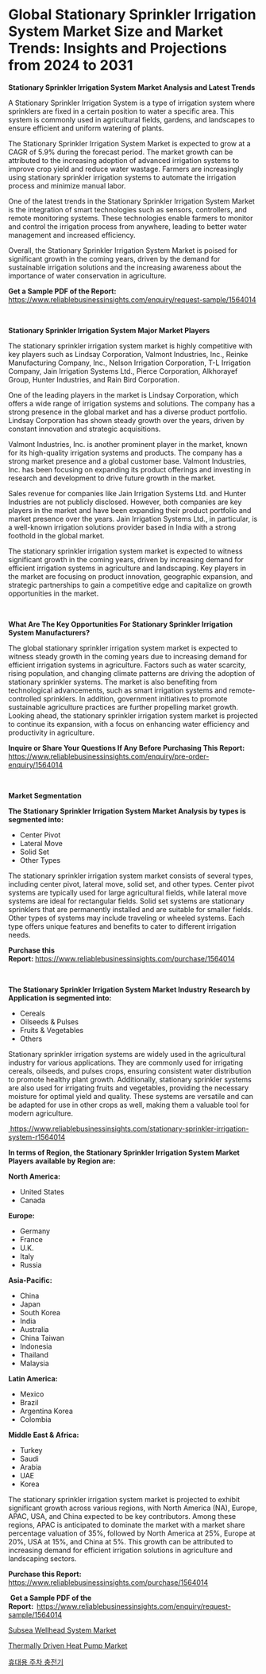 <p><h1>Global Stationary Sprinkler Irrigation System Market Size and Market Trends: Insights and Projections from 2024 to 2031</h1></p><p><strong>Stationary Sprinkler Irrigation System Market Analysis and Latest Trends</strong></p>
<p><p>A Stationary Sprinkler Irrigation System is a type of irrigation system where sprinklers are fixed in a certain position to water a specific area. This system is commonly used in agricultural fields, gardens, and landscapes to ensure efficient and uniform watering of plants.</p><p>The Stationary Sprinkler Irrigation System Market is expected to grow at a CAGR of 5.9% during the forecast period. The market growth can be attributed to the increasing adoption of advanced irrigation systems to improve crop yield and reduce water wastage. Farmers are increasingly using stationary sprinkler irrigation systems to automate the irrigation process and minimize manual labor.</p><p>One of the latest trends in the Stationary Sprinkler Irrigation System Market is the integration of smart technologies such as sensors, controllers, and remote monitoring systems. These technologies enable farmers to monitor and control the irrigation process from anywhere, leading to better water management and increased efficiency.</p><p>Overall, the Stationary Sprinkler Irrigation System Market is poised for significant growth in the coming years, driven by the demand for sustainable irrigation solutions and the increasing awareness about the importance of water conservation in agriculture.</p></p>
<p><strong>Get a Sample PDF of the Report:&nbsp;</strong> <a href="https://www.reliablebusinessinsights.com/enquiry/request-sample/1564014">https://www.reliablebusinessinsights.com/enquiry/request-sample/1564014</a></p>
<p>&nbsp;</p>
<p><strong>Stationary Sprinkler Irrigation System Major Market Players</strong></p>
<p><p>The stationary sprinkler irrigation system market is highly competitive with key players such as Lindsay Corporation, Valmont Industries, Inc., Reinke Manufacturing Company, Inc., Nelson Irrigation Corporation, T-L Irrigation Company, Jain Irrigation Systems Ltd., Pierce Corporation, Alkhorayef Group, Hunter Industries, and Rain Bird Corporation.</p><p>One of the leading players in the market is Lindsay Corporation, which offers a wide range of irrigation systems and solutions. The company has a strong presence in the global market and has a diverse product portfolio. Lindsay Corporation has shown steady growth over the years, driven by constant innovation and strategic acquisitions.</p><p>Valmont Industries, Inc. is another prominent player in the market, known for its high-quality irrigation systems and products. The company has a strong market presence and a global customer base. Valmont Industries, Inc. has been focusing on expanding its product offerings and investing in research and development to drive future growth in the market.</p><p>Sales revenue for companies like Jain Irrigation Systems Ltd. and Hunter Industries are not publicly disclosed. However, both companies are key players in the market and have been expanding their product portfolio and market presence over the years. Jain Irrigation Systems Ltd., in particular, is a well-known irrigation solutions provider based in India with a strong foothold in the global market.</p><p>The stationary sprinkler irrigation system market is expected to witness significant growth in the coming years, driven by increasing demand for efficient irrigation systems in agriculture and landscaping. Key players in the market are focusing on product innovation, geographic expansion, and strategic partnerships to gain a competitive edge and capitalize on growth opportunities in the market.</p></p>
<p>&nbsp;</p>
<p><strong>What Are The Key Opportunities For Stationary Sprinkler Irrigation System Manufacturers?</strong></p>
<p><p>The global stationary sprinkler irrigation system market is expected to witness steady growth in the coming years due to increasing demand for efficient irrigation systems in agriculture. Factors such as water scarcity, rising population, and changing climate patterns are driving the adoption of stationary sprinkler systems. The market is also benefiting from technological advancements, such as smart irrigation systems and remote-controlled sprinklers. In addition, government initiatives to promote sustainable agriculture practices are further propelling market growth. Looking ahead, the stationary sprinkler irrigation system market is projected to continue its expansion, with a focus on enhancing water efficiency and productivity in agriculture.</p></p>
<p><strong>Inquire or Share Your Questions If Any Before Purchasing This Report:</strong> <a href="https://www.reliablebusinessinsights.com/enquiry/pre-order-enquiry/1564014">https://www.reliablebusinessinsights.com/enquiry/pre-order-enquiry/1564014</a></p>
<p>&nbsp;</p>
<p><strong>Market Segmentation</strong></p>
<p><strong>The Stationary Sprinkler Irrigation System Market Analysis by types is segmented into:</strong></p>
<p><ul><li>Center Pivot</li><li>Lateral Move</li><li>Solid Set</li><li>Other Types</li></ul></p>
<p><p>The stationary sprinkler irrigation system market consists of several types, including center pivot, lateral move, solid set, and other types. Center pivot systems are typically used for large agricultural fields, while lateral move systems are ideal for rectangular fields. Solid set systems are stationary sprinklers that are permanently installed and are suitable for smaller fields. Other types of systems may include traveling or wheeled systems. Each type offers unique features and benefits to cater to different irrigation needs.</p></p>
<p><strong>Purchase this Report:&nbsp;</strong><a href="https://www.reliablebusinessinsights.com/purchase/1564014">https://www.reliablebusinessinsights.com/purchase/1564014</a></p>
<p>&nbsp;</p>
<p><strong>The Stationary Sprinkler Irrigation System Market Industry Research by Application is segmented into:</strong></p>
<p><ul><li>Cereals</li><li>Oilseeds & Pulses</li><li>Fruits & Vegetables</li><li>Others</li></ul></p>
<p><p>Stationary sprinkler irrigation systems are widely used in the agricultural industry for various applications. They are commonly used for irrigating cereals, oilseeds, and pulses crops, ensuring consistent water distribution to promote healthy plant growth. Additionally, stationary sprinkler systems are also used for irrigating fruits and vegetables, providing the necessary moisture for optimal yield and quality. These systems are versatile and can be adapted for use in other crops as well, making them a valuable tool for modern agriculture.</p></p>
<p><a href="https://www.reliablebusinessinsights.com/stationary-sprinkler-irrigation-system-r1564014">&nbsp;https://www.reliablebusinessinsights.com/stationary-sprinkler-irrigation-system-r1564014</a></p>
<p><strong>In terms of Region, the Stationary Sprinkler Irrigation System Market Players available by Region are:</strong></p>
<p>
    <p> <strong> North America: </strong>
        <ul>
            <li>United States</li>
            <li>Canada</li>
        </ul>
        </p> 
    <p> <strong> Europe: </strong>
        <ul>
            <li>Germany</li>
            <li>France</li>
            <li>U.K.</li>
            <li>Italy</li>
            <li>Russia</li>
        </ul>
        </p> 
    <p> <strong> Asia-Pacific: </strong>
        <ul>
            <li>China</li>
            <li>Japan</li>
            <li>South Korea</li>
            <li>India</li>
            <li>Australia</li>
            <li>China Taiwan</li>
            <li>Indonesia</li>
            <li>Thailand</li>
            <li>Malaysia</li>
        </ul>
        </p> 
    <p> <strong> Latin America: </strong>
        <ul>
            <li>Mexico</li>
            <li>Brazil</li>
            <li>Argentina Korea</li>
            <li>Colombia</li>
        </ul>
        </p> 
    <p> <strong> Middle East & Africa: </strong>
        <ul>
            <li>Turkey</li>
            <li>Saudi</li>
            <li>Arabia</li>
            <li>UAE</li>
            <li>Korea</li>
        </ul>
    </p>
    </p>
<p><p>The stationary sprinkler irrigation system market is projected to exhibit significant growth across various regions, with North America (NA), Europe, APAC, USA, and China expected to be key contributors. Among these regions, APAC is anticipated to dominate the market with a market share percentage valuation of 35%, followed by North America at 25%, Europe at 20%, USA at 15%, and China at 5%. This growth can be attributed to increasing demand for efficient irrigation solutions in agriculture and landscaping sectors.</p></p>
<p><strong>Purchase this Report: </strong><a href="https://www.reliablebusinessinsights.com/purchase/1564014">https://www.reliablebusinessinsights.com/purchase/1564014</a></p>
<p>&nbsp;<strong>Get a Sample PDF of the Report:&nbsp;&nbsp;</strong><a href="https://www.reliablebusinessinsights.com/enquiry/request-sample/1564014">https://www.reliablebusinessinsights.com/enquiry/request-sample/1564014</a></p>
<p><strong></strong></p>
<p><p><a href="https://github.com/KeeganBarrows2023/Market-Research-Report-List-1/blob/main/subsea-wellhead-system-market.md">Subsea Wellhead System Market</a></p><p><a href="https://github.com/Alonsoolds3wq1d81czn8rbol/Market-Research-Report-List-3/blob/main/thermally-driven-heat-pump-market.md">Thermally Driven Heat Pump Market</a></p><p><a href="https://github.com/novabrown3/Market-Research-Report-List-2/blob/main/1903276174262.md">휴대용 주차 충전기</a></p></p>